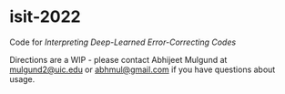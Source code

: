 # isit-2022
Code for *Interpreting Deep-Learned Error-Correcting Codes*

Directions are a WIP - please contact Abhijeet Mulgund at mulgund2@uic.edu or abhmul@gmail.com if you have questions about usage.
